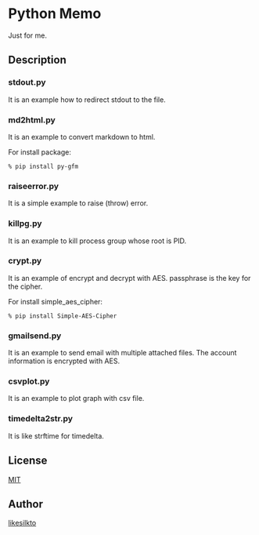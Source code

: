 Python Memo
====

Just for me.

## Description

### stdout.py

It is an example how to redirect stdout to the file.

### md2html.py

It is an example to convert markdown to html.

For install package:

```
% pip install py-gfm
```


### raiseerror.py

It is a simple example to raise (throw) error.

### killpg.py

It is an example to kill process group whose root is PID.

### crypt.py

It is an example of encrypt and decrypt with AES.
passphrase is the key for the cipher.

For install simple_aes_cipher:

```
% pip install Simple-AES-Cipher
```

### gmailsend.py

It is an example to send email with multiple attached files.
The account information is encrypted with AES.

### csvplot.py

It is an example to plot graph with csv file.

### timedelta2str.py

It is like strftime for timedelta.

## License

[MIT](https://github.com/likesilkto/python_memo/blob/master/LICENSE)

## Author

[likesilkto](https://github.com/likesilkto)

